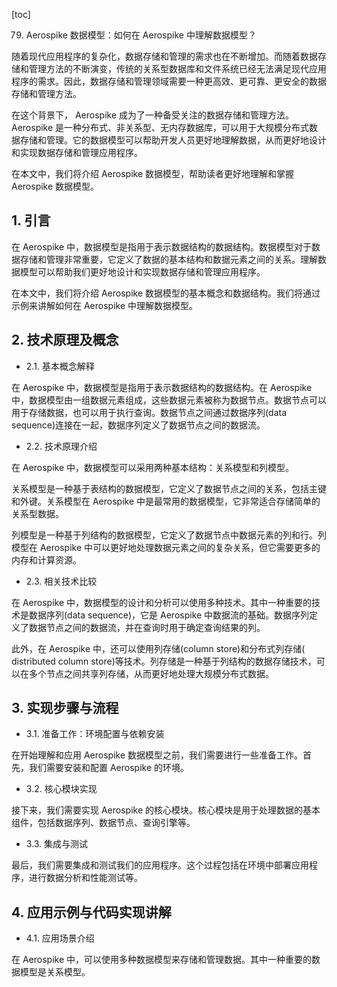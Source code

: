 
[toc]                    
                
                
79. Aerospike 数据模型：如何在 Aerospike 中理解数据模型？

随着现代应用程序的复杂化，数据存储和管理的需求也在不断增加。而随着数据存储和管理方法的不断演变，传统的关系型数据库和文件系统已经无法满足现代应用程序的需求。因此，数据存储和管理领域需要一种更高效、更可靠、更安全的数据存储和管理方法。

在这个背景下， Aerospike 成为了一种备受关注的数据存储和管理方法。 Aerospike 是一种分布式、非关系型、无内存数据库，可以用于大规模分布式数据存储和管理。它的数据模型可以帮助开发人员更好地理解数据，从而更好地设计和实现数据存储和管理应用程序。

在本文中，我们将介绍 Aerospike 数据模型，帮助读者更好地理解和掌握 Aerospike 数据模型。

## 1. 引言

在 Aerospike 中，数据模型是指用于表示数据结构的数据结构。数据模型对于数据存储和管理非常重要，它定义了数据的基本结构和数据元素之间的关系。理解数据模型可以帮助我们更好地设计和实现数据存储和管理应用程序。

在本文中，我们将介绍 Aerospike 数据模型的基本概念和数据结构。我们将通过示例来讲解如何在 Aerospike 中理解数据模型。

## 2. 技术原理及概念

- 2.1. 基本概念解释

在 Aerospike 中，数据模型是指用于表示数据结构的数据结构。在 Aerospike 中，数据模型由一组数据元素组成，这些数据元素被称为数据节点。数据节点可以用于存储数据，也可以用于执行查询。数据节点之间通过数据序列(data sequence)连接在一起，数据序列定义了数据节点之间的数据流。

- 2.2. 技术原理介绍

在 Aerospike 中，数据模型可以采用两种基本结构：关系模型和列模型。

关系模型是一种基于表结构的数据模型，它定义了数据节点之间的关系，包括主键和外键。关系模型在 Aerospike 中是最常用的数据模型，它非常适合存储简单的关系型数据。

列模型是一种基于列结构的数据模型，它定义了数据节点中数据元素的列和行。列模型在 Aerospike 中可以更好地处理数据元素之间的复杂关系，但它需要更多的内存和计算资源。

- 2.3. 相关技术比较

在 Aerospike 中，数据模型的设计和分析可以使用多种技术。其中一种重要的技术是数据序列(data sequence)，它是 Aerospike 中数据流的基础。数据序列定义了数据节点之间的数据流，并在查询时用于确定查询结果的列。

此外，在 Aerospike 中，还可以使用列存储(column store)和分布式列存储( distributed column store)等技术。列存储是一种基于列结构的数据存储技术，可以在多个节点之间共享列存储，从而更好地处理大规模分布式数据。

## 3. 实现步骤与流程

- 3.1. 准备工作：环境配置与依赖安装

在开始理解和应用 Aerospike 数据模型之前，我们需要进行一些准备工作。首先，我们需要安装和配置 Aerospike 的环境。

- 3.2. 核心模块实现

接下来，我们需要实现 Aerospike 的核心模块。核心模块是用于处理数据的基本组件，包括数据序列、数据节点、查询引擎等。

- 3.3. 集成与测试

最后，我们需要集成和测试我们的应用程序。这个过程包括在环境中部署应用程序，进行数据分析和性能测试等。

## 4. 应用示例与代码实现讲解

- 4.1. 应用场景介绍

在 Aerospike 中，可以使用多种数据模型来存储和管理数据。其中一种重要的数据模型是关系模型。


